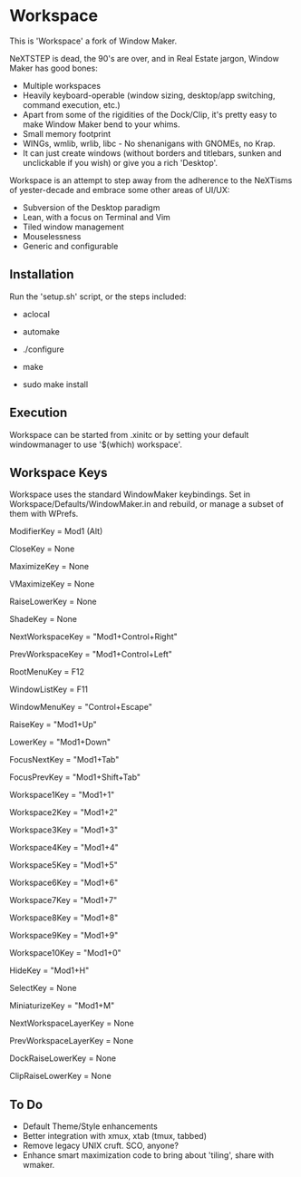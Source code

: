 # Workspace

This is 'Workspace' a fork of Window Maker.

NeXTSTEP is dead, the 90's are over, and in Real Estate jargon, Window Maker has good bones:

- Multiple workspaces
- Heavily keyboard-operable (window sizing, desktop/app switching, command execution, etc.)
- Apart from some of the rigidities of the Dock/Clip, it's pretty easy to make Window Maker bend to your whims.
- Small memory footprint
- WINGs, wmlib, wrlib, libc - No shenanigans with GNOMEs, no Krap.
- It can just create windows (without borders and titlebars, sunken and unclickable if you wish) or give you a rich 'Desktop'.

Workspace is an attempt to step away from the adherence to the NeXTisms of yester-decade and embrace some other areas of UI/UX:

- Subversion of the Desktop paradigm
- Lean, with a focus on Terminal and Vim
- Tiled window management
- Mouselessness
- Generic and configurable

## Installation

Run the 'setup.sh' script, or the steps included:

- aclocal

- automake

- ./configure

- make

- sudo make install

## Execution

Workspace can be started from .xinitc or by setting your default windowmanager to use '$(which) workspace'.

## Workspace Keys

Workspace uses the standard WindowMaker keybindings. Set in Workspace/Defaults/WindowMaker.in and rebuild, or manage a subset of them with WPrefs.

ModifierKey = Mod1 (Alt)

CloseKey = None

MaximizeKey = None

VMaximizeKey = None

RaiseLowerKey = None

ShadeKey = None

NextWorkspaceKey = "Mod1+Control+Right"

PrevWorkspaceKey = "Mod1+Control+Left"

RootMenuKey = F12

WindowListKey = F11

WindowMenuKey = "Control+Escape"

RaiseKey = "Mod1+Up"

LowerKey = "Mod1+Down"

FocusNextKey = "Mod1+Tab"

FocusPrevKey = "Mod1+Shift+Tab"

Workspace1Key = "Mod1+1"

Workspace2Key = "Mod1+2"

Workspace3Key = "Mod1+3"

Workspace4Key = "Mod1+4"

Workspace5Key = "Mod1+5"

Workspace6Key = "Mod1+6"

Workspace7Key = "Mod1+7"

Workspace8Key = "Mod1+8"

Workspace9Key = "Mod1+9"

Workspace10Key = "Mod1+0"

HideKey = "Mod1+H"

SelectKey = None

MiniaturizeKey = "Mod1+M"

NextWorkspaceLayerKey = None

PrevWorkspaceLayerKey = None

DockRaiseLowerKey = None

ClipRaiseLowerKey = None



## To Do

- Default Theme/Style enhancements
- Better integration with xmux, xtab (tmux, tabbed)
- Remove legacy UNIX cruft. SCO, anyone?
- Enhance smart maximization code to bring about 'tiling', share with wmaker.
